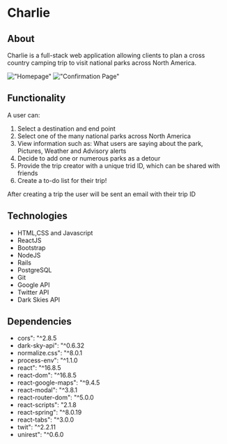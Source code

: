 # Charlie

## About

Charlie is a full-stack web application allowing clients to plan a cross country camping trip to visit national parks across North America. 

!["Homepage"](https://github.com/ryaaanandrew/LHL-midterm-project/blob/master/docs/wasabae-homepage.png)
!["Confirmation Page"](https://github.com/ryaaanandrew/LHL-midterm-project/blob/master/docs/wasabae-cart.png)

## Functionality
A user can:

1. Select a destination and end point
2. Select one of the many national parks across North America 
3. View information such as: What users are saying about the park, Pictures, Weather and Advisory alerts
4. Decide to add one or numerous parks as a detour
5. Provide the trip creator with a unique trid ID, which can be shared with friends
6. Create a to-do list for their trip!

After creating a trip the user will be sent an email with their trip ID

## Technologies
- HTML,CSS and Javascript
- ReactJS
- Bootstrap
- NodeJS
- Rails
- PostgreSQL
- Git
- Google API
- Twitter API
- Dark Skies API


## Dependencies

- cors": "^2.8.5
- dark-sky-api": "^0.6.32
- normalize.css": "^8.0.1
- process-env": "^1.1.0
- react": "^16.8.5
- react-dom": "^16.8.5
- react-google-maps": "^9.4.5
- react-modal": "^3.8.1
- react-router-dom": "^5.0.0
- react-scripts": "2.1.8
- react-spring": "^8.0.19
- react-tabs": "^3.0.0
- twit": "^2.2.11
- unirest": "^0.6.0
